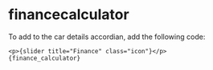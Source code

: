 # financecalculator

To add to the car details accordian, add the following code:


```
<p>{slider title="Finance" class="icon"}</p>
{finance_calculator}
```

